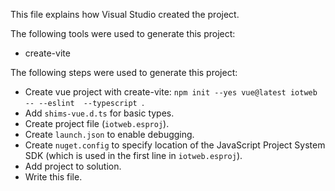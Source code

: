 This file explains how Visual Studio created the project.

The following tools were used to generate this project:
- create-vite

The following steps were used to generate this project:
- Create vue project with create-vite: `npm init --yes vue@latest iotweb -- --eslint  --typescript `.
- Add `shims-vue.d.ts` for basic types.
- Create project file (`iotweb.esproj`).
- Create `launch.json` to enable debugging.
- Create `nuget.config` to specify location of the JavaScript Project System SDK (which is used in the first line in `iotweb.esproj`).
- Add project to solution.
- Write this file.
